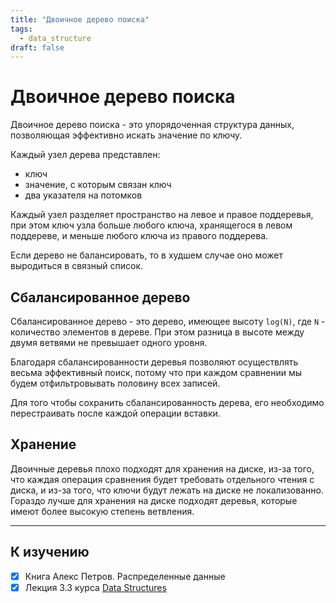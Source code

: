 ```yaml
---
title: "Двоичное дерево поиска"
tags:
  - data_structure
draft: false
---
```


# Двоичное дерево поиска

Двоичное дерево поиска - это упорядоченная структура данных, позволяющая эффективно искать значение по ключу.

Каждый узел дерева представлен:
- ключ
- значение, с которым связан ключ
- два указателя на потомков

Каждый узел разделяет пространство на левое и правое поддеревья, при этом ключ узла больше любого ключа, хранящегося в левом поддереве, и меньше любого ключа из правого поддерева.

Если дерево не балансировать, то в худшем случае оно может выродиться в связный список.

## Сбалансированное дерево

Сбалансированное дерево - это дерево, имеющее высоту `log(N)`, где `N` - количество элементов в дереве.
При этом разница в высоте между двумя ветвями не превышает одного уровня.

Благодаря сбалансированности деревья позволяют осуществлять весьма эффективный поиск, потому что при каждом сравнении мы будем отфильтровывать половину всех записей.

Для того чтобы сохранить сбалансированность дерева, его необходимо перестраивать после каждой операции вставки.


## Хранение
Двоичные деревья плохо подходят для хранения на диске, из-за того, что каждая операция сравнения будет требовать отдельного чтения с диска, и из-за того, что ключи будут лежать на диске не локализованно.
Гораздо лучше для хранения на диске подходят деревья, которые имеют более высокую степень ветвления.


---
## К изучению

- [X] Книга Алекс Петров. Распределенные данные
- [X] Лекция 3.3 курса [Data Structures](https://stepik.org/course/579/syllabus)